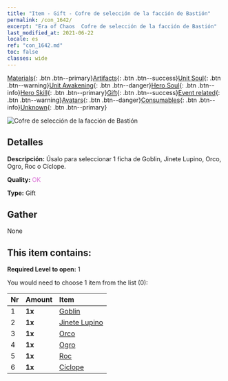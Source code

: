 ```yaml
---
title: "Item - Gift - Cofre de selección de la facción de Bastión"
permalink: /con_1642/
excerpt: "Era of Chaos  Cofre de selección de la facción de Bastión"
last_modified_at: 2021-06-22
locale: es
ref: "con_1642.md"
toc: false
classes: wide
---
```

 [Materials](/ItemsES/){: .btn .btn--primary}[Artifacts](/ItemsES/Artifacts/){: .btn .btn--success}[Unit Soul](/ItemsES/UnitSoul/){: .btn .btn--warning}[Unit Awakening](/ItemsES/UnitAwakening/){: .btn .btn--danger}[Hero Soul](/ItemsES/HeroSoul/){: .btn .btn--info}[Hero Skill](/ItemsES/HeroSkill/){: .btn .btn--primary}[Gift](/ItemsES/Gift/){: .btn .btn--success}[Event related](/ItemsES/Events/){: .btn .btn--warning}[Avatars](/ItemsES/Avatars/){: .btn .btn--danger}[Consumables](/ItemsES/Consumables/){: .btn .btn--info}[Unknown](/ItemsES/Unknown/){: .btn .btn--primary}

 ![Cofre de selección de la facción de Bastión](/images/t/i_907258.png)

## Detalles
 **Descripción:** Úsalo para seleccionar 1 ficha de Goblin, Jinete Lupino, Orco, Ogro, Roc o Cíclope.

 **Quality:** <span style="color: #DA70D6">OK</span>

 **Type:** Gift

## Gather

  None

## This item contains:

 **Required Level to open:** 1

 You would need to choose 1 item from the list (0):

  | Nr | Amount |     Item    |
  |:---|:-------|:------------|
  | 1 |  **1x** | [Goblin](/ItemsES/unt_217/) |  | 
  | 2 |  **1x** | [Jinete Lupino](/ItemsES/unt_218/) |  | 
  | 3 |  **1x** | [Orco](/ItemsES/unt_219/) |  | 
  | 4 |  **1x** | [Ogro](/ItemsES/unt_220/) |  | 
  | 5 |  **1x** | [Roc](/ItemsES/unt_221/) |  | 
  | 6 |  **1x** | [Cíclope](/ItemsES/unt_222/) |  | 
